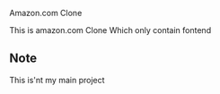 Amazon.com Clone 

This is amazon.com Clone Which only contain fontend 


## Note
This is'nt my main project 

